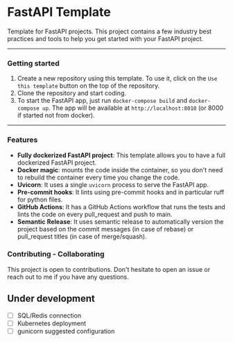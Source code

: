 # FastAPI Template

Template for FastAPI projects. This project contains a few industry best practices and tools to help you get started with your FastAPI project.

---

### Getting started

1. Create a new repository using this template. To use it, click on the `Use this template` button on the top of the repository.
2. Clone the repository and start coding.
3. To start the FastAPI app, just run `docker-compose build` and `docker-compose up`. The app will be available at `http://localhost:8010` (or 8000 if started not from docker).

---

### Features

- **Fully dockerized FastAPI project**: This template allows you to have a full dockerized FastAPI project.
- **Docker magic**: mounts the code inside the container, so you don't need to rebuild the container every time you change the code.
- **Uvicorn**: It uses a single `uvicorn` process to serve the FastAPI app.
- **Pre-commit hooks**: It lints using pre-commit hooks and in particular ruff for python files.
- **GitHub Actions**: It has a GitHub Actions workflow that runs the tests and lints the code on every pull_request and push to main.
- **Semantic Release**: It uses semantic release to automatically version the project based on the commit messages (in case of rebase) or pull_request titles (in case of merge/squash).

### Contributing - Collaborating

This project is open to contributions. Don't hesitate to open an issue or reach out to me if you have any questions.

## Under development

- [ ] SQL/Redis connection
- [ ] Kubernetes deployment
- [ ] gunicorn suggested configuration
